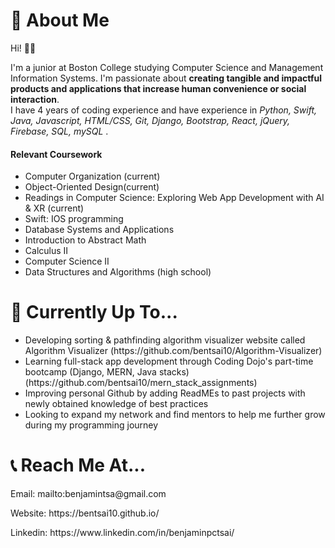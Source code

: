 <h1>🤗 About Me</h1>
<p>Hi! 👋🏻

I'm a junior at Boston College studying Computer Science and Management Information Systems.
I'm passionate about <strong>creating tangible and impactful products and applications that increase human convenience or social interaction</strong>. <br>
I have 4 years of coding experience and have experience in <em> Python, Swift, Java, Javascript, HTML/CSS, Git, Django, Bootstrap, React, jQuery, Firebase, SQL, mySQL </em>.</p> 
<h4>Relevant Coursework</h4>
<ul>
  <li>Computer Organization (current)</li>
  <li>Object-Oriented Design(current)</li>
  <li>Readings in Computer Science: Exploring Web App Development with AI & XR (current)</li>
  <li>Swift: IOS programming</li>
  <li>Database Systems and Applications</li>
  <li>Introduction to Abstract Math</li>
  <li>Calculus II</li>
  <li>Computer Science II</li>
  <li>Data Structures and Algorithms (high school)</li>
</ul>
<h1>🤔 Currently Up To...</h1>
<ul>
  <li>Developing sorting & pathfinding algorithm visualizer website called Algorithm Visualizer (https://github.com/bentsai10/Algorithm-Visualizer) </li>
  <li>Learning full-stack app development through Coding Dojo's part-time bootcamp (Django, MERN, Java stacks) (https://github.com/bentsai10/mern_stack_assignments) </li>
  <li>Improving personal Github by adding ReadMEs to past projects with newly obtained knowledge of best practices</li>
  <li>Looking to expand my network and find mentors to help me further grow during my programming journey</li>
</ul>

<h1>📞 Reach Me At...</h1>
<p>Email: mailto:benjamintsa@gmail.com</p>
<p>Website: https://bentsai10.github.io/</p>
<p>Linkedin: https://www.linkedin.com/in/benjaminpctsai/</p>
